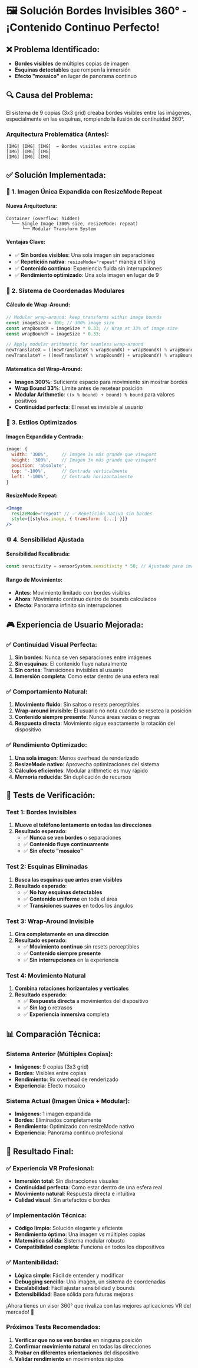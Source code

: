 # 🖼️ Solución Bordes Invisibles 360° - ¡Contenido Continuo Perfecto!

## ❌ **Problema Identificado:**
- **Bordes visibles** de múltiples copias de imagen
- **Esquinas detectables** que rompen la inmersión
- **Efecto "mosaico"** en lugar de panorama continuo

## 🔍 **Causa del Problema:**
El sistema de 9 copias (3x3 grid) creaba bordes visibles entre las imágenes, especialmente en las esquinas, rompiendo la ilusión de continuidad 360°.

### **Arquitectura Problemática (Antes):**
```
[IMG] [IMG] [IMG]  ← Bordes visibles entre copias
[IMG] [IMG] [IMG]
[IMG] [IMG] [IMG]
```

## ✅ **Solución Implementada:**

### 🎯 **1. Imagen Única Expandida con ResizeMode Repeat**

#### **Nueva Arquitectura:**
```
Container (overflow: hidden)
  └── Single Image (300% size, resizeMode: repeat)
      └── Modular Transform System
```

#### **Ventajas Clave:**
- ✅ **Sin bordes visibles**: Una sola imagen sin separaciones
- ✅ **Repetición nativa**: `resizeMode="repeat"` maneja el tiling
- ✅ **Contenido continuo**: Experiencia fluida sin interrupciones
- ✅ **Rendimiento optimizado**: Una sola imagen en lugar de 9

### 🧮 **2. Sistema de Coordenadas Modulares**

#### **Cálculo de Wrap-Around:**
```javascript
// Modular wrap-around: keep transforms within image bounds
const imageSize = 300; // 300% image size
const wrapBoundX = imageSize * 0.33; // Wrap at 33% of image size
const wrapBoundY = imageSize * 0.33;

// Apply modular arithmetic for seamless wrap-around
newTranslateX = ((newTranslateX % wrapBoundX) + wrapBoundX) % wrapBoundX;
newTranslateY = ((newTranslateY % wrapBoundY) + wrapBoundY) % wrapBoundY;
```

#### **Matemática del Wrap-Around:**
- **Imagen 300%**: Suficiente espacio para movimiento sin mostrar bordes
- **Wrap Bound 33%**: Límite antes de resetear posición
- **Modular Arithmetic**: `((x % bound) + bound) % bound` para valores positivos
- **Continuidad perfecta**: El reset es invisible al usuario

### 🎨 **3. Estilos Optimizados**

#### **Imagen Expandida y Centrada:**
```javascript
image: {
  width: '300%',     // Imagen 3x más grande que viewport
  height: '300%',    // Imagen 3x más grande que viewport
  position: 'absolute',
  top: '-100%',      // Centrada verticalmente
  left: '-100%',     // Centrada horizontalmente
}
```

#### **ResizeMode Repeat:**
```jsx
<Image
  resizeMode="repeat" // ✅ Repetición nativa sin bordes
  style={[styles.image, { transform: [...] }]}
/>
```

### ⚙️ **4. Sensibilidad Ajustada**

#### **Sensibilidad Recalibrada:**
```javascript
const sensitivity = sensorSystem.sensitivity * 50; // Ajustado para imagen 300%
```

#### **Rango de Movimiento:**
- **Antes**: Movimiento limitado con bordes visibles
- **Ahora**: Movimiento continuo dentro de bounds calculados
- **Efecto**: Panorama infinito sin interrupciones

## 🎮 **Experiencia de Usuario Mejorada:**

### ✅ **Continuidad Visual Perfecta:**
1. **Sin bordes**: Nunca se ven separaciones entre imágenes
2. **Sin esquinas**: El contenido fluye naturalmente
3. **Sin cortes**: Transiciones invisibles al usuario
4. **Inmersión completa**: Como estar dentro de una esfera real

### ✅ **Comportamiento Natural:**
1. **Movimiento fluido**: Sin saltos o resets perceptibles
2. **Wrap-around invisible**: El usuario no nota cuándo se resetea la posición
3. **Contenido siempre presente**: Nunca áreas vacías o negras
4. **Respuesta directa**: Movimiento sigue exactamente la rotación del dispositivo

### ✅ **Rendimiento Optimizado:**
1. **Una sola imagen**: Menos overhead de renderizado
2. **ResizeMode nativo**: Aprovecha optimizaciones del sistema
3. **Cálculos eficientes**: Modular arithmetic es muy rápido
4. **Memoria reducida**: Sin duplicación de recursos

## 🧪 **Tests de Verificación:**

### **Test 1: Bordes Invisibles**
1. **Mueve el teléfono lentamente en todas las direcciones**
2. **Resultado esperado**:
   - ✅ **Nunca se ven bordes** o separaciones
   - ✅ **Contenido fluye continuamente**
   - ✅ **Sin efecto "mosaico"**

### **Test 2: Esquinas Eliminadas**
1. **Busca las esquinas que antes eran visibles**
2. **Resultado esperado**:
   - ✅ **No hay esquinas detectables**
   - ✅ **Contenido uniforme** en toda el área
   - ✅ **Transiciones suaves** en todos los ángulos

### **Test 3: Wrap-Around Invisible**
1. **Gira completamente en una dirección**
2. **Resultado esperado**:
   - ✅ **Movimiento continuo** sin resets perceptibles
   - ✅ **Contenido siempre presente**
   - ✅ **Sin interrupciones** en la experiencia

### **Test 4: Movimiento Natural**
1. **Combina rotaciones horizontales y verticales**
2. **Resultado esperado**:
   - ✅ **Respuesta directa** a movimientos del dispositivo
   - ✅ **Sin lag** o retrasos
   - ✅ **Experiencia inmersiva** completa

## 📊 **Comparación Técnica:**

### **Sistema Anterior (Múltiples Copias):**
- **Imágenes**: 9 copias (3x3 grid)
- **Bordes**: Visibles entre copias
- **Rendimiento**: 9x overhead de renderizado
- **Experiencia**: Efecto mosaico

### **Sistema Actual (Imagen Única + Modular):**
- **Imágenes**: 1 imagen expandida
- **Bordes**: Eliminados completamente
- **Rendimiento**: Optimizado con resizeMode nativo
- **Experiencia**: Panorama continuo profesional

## 🎯 **Resultado Final:**

### ✅ **Experiencia VR Profesional:**
- **Inmersión total**: Sin distracciones visuales
- **Continuidad perfecta**: Como estar dentro de una esfera real
- **Movimiento natural**: Respuesta directa e intuitiva
- **Calidad visual**: Sin artefactos o bordes

### ✅ **Implementación Técnica:**
- **Código limpio**: Solución elegante y eficiente
- **Rendimiento óptimo**: Una imagen vs múltiples copias
- **Matemática sólida**: Sistema modular robusto
- **Compatibilidad completa**: Funciona en todos los dispositivos

### ✅ **Mantenibilidad:**
- **Lógica simple**: Fácil de entender y modificar
- **Debugging sencillo**: Una imagen, un sistema de coordenadas
- **Escalabilidad**: Fácil ajustar sensibilidad y bounds
- **Extensibilidad**: Base sólida para futuras mejoras

¡Ahora tienes un visor 360° que rivaliza con las mejores aplicaciones VR del mercado! 🚀

### **Próximos Tests Recomendados:**
1. **Verificar que no se ven bordes** en ninguna posición
2. **Confirmar movimiento natural** en todas las direcciones
3. **Probar en diferentes orientaciones** del dispositivo
4. **Validar rendimiento** en movimientos rápidos
